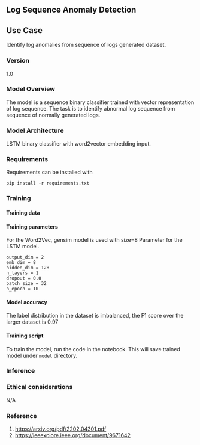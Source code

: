 ## Log Sequence Anomaly Detection

## Use Case
Identify log anomalies from sequence of logs generated dataset.

### Version
1.0

### Model Overview
The model is a sequence binary classifier trained with vector representation of log sequence. The task is to identify abnormal log sequence from sequence of normally generated logs.

### Model Architecture
LSTM binary classifier with word2vector embedding input. 

### Requirements

Requirements can be installed with 
```
pip install -r requirements.txt
```

### Training

#### Training data


#### Training parameters

For the Word2Vec, gensim model is used with size=8
Parameter for the LSTM model.
```
output_dim = 2
emb_dim = 8
hidden_dim = 128
n_layers = 1
dropout = 0.0
batch_size = 32
n_epoch = 10
```

#### Model accuracy

The label distribution in the dataset is imbalanced, the F1 score over the larger dataset is 0.97


#### Training script

To train the model, run the code in the notebook. This will save trained model under `model` directory.

### Inference



### Ethical considerations
N/A

### Reference
1. https://arxiv.org/pdf/2202.04301.pdf
2. https://ieeexplore.ieee.org/document/9671642